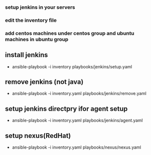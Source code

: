 ### setup jenkins in your servers
### edit the inventory file
### add centos machines under centos group and ubuntu machines in ubuntu group
## install jenkins
- ansible-playbook -i inventory playbooks/jenkins/setup.yaml

## remove jenkins (not java)
- ansible-playbook -i inventory.yaml playbooks/jenkins/remove.yaml

## setup jenkins directpry ifor agent setup
- ansible-playbook -i inventory.yaml playbooks/jenkins/agent.yaml

## setup nexus(RedHat)
- ansible-playbook -i inventory.yaml playbooks/nexus/nexus.yaml
